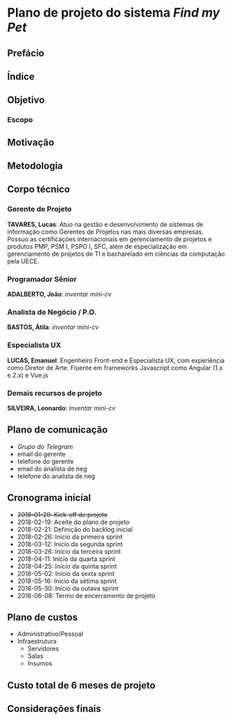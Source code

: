 # Plano de projeto do sistema *Find my Pet*

## Prefácio

## Índice

## Objetivo

### Escopo

## Motivação

## Metodologia

## Corpo técnico

### Gerente de Projeto

**TAVARES, Lucas**: Atuo na gestão e desenvolvimento de sistemas de informação como Gerentes de Projetos nas mais diversas empresas. Possuo as certificações internacionais em gerenciamento de projetos e produtos PMP, PSM I, PSPO I, SFC, além de especialização em gerenciamento de projetos de TI e bacharelado em ciências da computação pela UECE. 


### Programador Sênior

**ADALBERTO, João**: *inventar mini-cv*


### Analista de Negócio / P.O.

**BASTOS, Átila**: *inventar mini-cv*


### Especialista UX

**LUCAS, Emanuel**: Engenheiro Front-end e Especialista UX, com experiência como Diretor de Arte. Fluente em frameworks Javascript como Angular (1.x e 2.x) e Vue.js


### Demais recursos de projeto

**SILVEIRA, Leonardo**: *inventar mini-cv*


## Plano de comunicação

- *Grupo do Telegram*
- email do gerente
- telefone do gerente
- email do analista de neg
- telefone do analista de neg

## Cronograma inicial

- ~~2018-01-29: Kick-off de projeto~~
- 2018-02-19: Aceite do plano de projeto
- 2018-02-21: Definição do backlog inicial
- 2018-02-26: Início da primeira sprint
- 2018-03-12: Início da segunda sprint
- 2018-03-26: Início da terceira sprint
- 2018-04-11: Início da quarta sprint
- 2018-04-25: Início da quinta sprint
- 2018-05-02: Início da sexta sprint
- 2018-05-16: Início da sétima sprint
- 2018-05-30: Início da outava sprint
- 2018-06-08: Termo de encerramento de projeto

## Plano de custos

- Administrativo/Pessoal
- Infraestrutura
  - Servidores
  - Salas
  - Insumos

## Custo total de 6 meses de projeto

## Considerações finais
